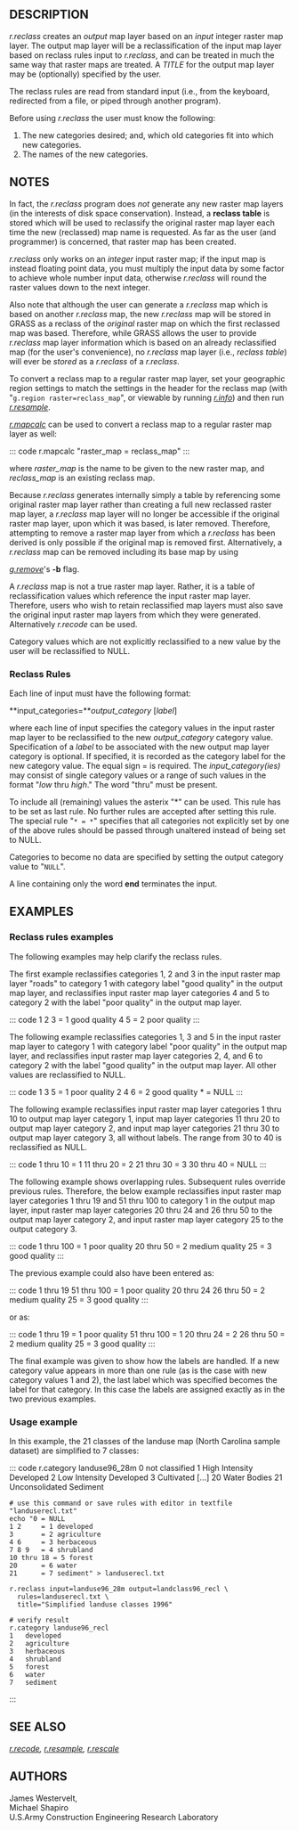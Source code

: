 ## DESCRIPTION

*r.reclass* creates an *output* map layer based on an *input* integer
raster map layer. The output map layer will be a reclassification of the
input map layer based on reclass rules input to *r.reclass*, and can be
treated in much the same way that raster maps are treated. A *TITLE* for
the output map layer may be (optionally) specified by the user.

The reclass rules are read from standard input (i.e., from the keyboard,
redirected from a file, or piped through another program).

Before using *r.reclass* the user must know the following:

1.  The new categories desired; and, which old categories fit into which
    new categories.
2.  The names of the new categories.

## NOTES

In fact, the *r.reclass* program does *not* generate any new raster map
layers (in the interests of disk space conservation). Instead, a
**reclass table** is stored which will be used to reclassify the
original raster map layer each time the new (reclassed) map name is
requested. As far as the user (and programmer) is concerned, that raster
map has been created.

*r.reclass* only works on an *integer* input raster map; if the input
map is instead floating point data, you must multiply the input data by
some factor to achieve whole number input data, otherwise *r.reclass*
will round the raster values down to the next integer.

Also note that although the user can generate a *r.reclass* map which is
based on another *r.reclass* map, the new *r.reclass* map will be stored
in GRASS as a reclass of the *original* raster map on which the first
reclassed map was based. Therefore, while GRASS allows the user to
provide *r.reclass* map layer information which is based on an already
reclassified map (for the user\'s convenience), no *r.reclass* map layer
(i.e., *reclass table*) will ever be *stored* as a *r.reclass* of a
*r.reclass*.

To convert a reclass map to a regular raster map layer, set your
geographic region settings to match the settings in the header for the
reclass map (with \"`g.region raster=reclass_map`\", or viewable by
running *[r.info](r.info.html)*) and then run
*[r.resample](r.resample.html)*.

*[r.mapcalc](r.mapcalc.html)* can be used to convert a reclass map to a
regular raster map layer as well:

::: code
      r.mapcalc "raster_map = reclass_map"
:::

where *raster_map* is the name to be given to the new raster map, and
*reclass_map* is an existing reclass map.

Because *r.reclass* generates internally simply a table by referencing
some original raster map layer rather than creating a full new reclassed
raster map layer, a *r.reclass* map layer will no longer be accessible
if the original raster map layer, upon which it was based, is later
removed. Therefore, attempting to remove a raster map layer from which a
*r.reclass* has been derived is only possible if the original map is
removed first. Alternatively, a *r.reclass* map can be removed including
its base map by using

*[g.remove](g.remove.html)*\'s **-b** flag.

A *r.reclass* map is not a true raster map layer. Rather, it is a table
of reclassification values which reference the input raster map layer.
Therefore, users who wish to retain reclassified map layers must also
save the original input raster map layers from which they were
generated. Alternatively *r.recode* can be used.

Category values which are not explicitly reclassified to a new value by
the user will be reclassified to NULL.

### Reclass Rules

Each line of input must have the following format:

**input_categories=***output_category* \[*label*\]

where each line of input specifies the category values in the input
raster map layer to be reclassified to the new *output_category*
category value. Specification of a *label* to be associated with the new
output map layer category is optional. If specified, it is recorded as
the category label for the new category value. The equal sign = is
required. The *input_category(ies)* may consist of single category
values or a range of such values in the format \"*low* thru *high*.\"
The word \"thru\" must be present.

To include all (remaining) values the asterix \"\*\" can be used. This
rule has to be set as last rule. No further rules are accepted after
setting this rule. The special rule \"`* = *`\" specifies that all
categories not explicitly set by one of the above rules should be passed
through unaltered instead of being set to NULL.

Categories to become no data are specified by setting the output
category value to \"`NULL`\".

A line containing only the word **end** terminates the input.

## EXAMPLES

### Reclass rules examples

The following examples may help clarify the reclass rules.

The first example reclassifies categories 1, 2 and 3 in the input raster
map layer \"roads\" to category 1 with category label \"good quality\"
in the output map layer, and reclassifies input raster map layer
categories 4 and 5 to category 2 with the label \"poor quality\" in the
output map layer.

::: code
        1 2 3   = 1    good quality
        4 5     = 2    poor quality
:::

The following example reclassifies categories 1, 3 and 5 in the input
raster map layer to category 1 with category label \"poor quality\" in
the output map layer, and reclassifies input raster map layer categories
2, 4, and 6 to category 2 with the label \"good quality\" in the output
map layer. All other values are reclassified to NULL.

::: code
        1 3 5   = 1    poor quality
        2 4 6   = 2    good quality
        *       = NULL
:::

The following example reclassifies input raster map layer categories 1
thru 10 to output map layer category 1, input map layer categories 11
thru 20 to output map layer category 2, and input map layer categories
21 thru 30 to output map layer category 3, all without labels. The range
from 30 to 40 is reclassified as NULL.

::: code
         1 thru 10  = 1
        11 thru 20  = 2
        21 thru 30  = 3
        30 thru 40  = NULL
:::

The following example shows overlapping rules. Subsequent rules override
previous rules. Therefore, the below example reclassifies input raster
map layer categories 1 thru 19 and 51 thru 100 to category 1 in the
output map layer, input raster map layer categories 20 thru 24 and 26
thru 50 to the output map layer category 2, and input raster map layer
category 25 to the output category 3.

::: code
         1 thru 100 = 1    poor quality
        20 thru 50  = 2    medium quality
        25          = 3    good quality
:::

The previous example could also have been entered as:

::: code
         1 thru 19  51 thru 100 = 1    poor quality
        20 thru 24  26 thru 50  = 2    medium quality
        25              = 3    good quality
:::

or as:

::: code
         1 thru 19   = 1    poor quality
        51 thru 100  = 1
        20 thru 24   = 2
        26 thru 50   = 2    medium quality
        25       = 3    good quality
:::

The final example was given to show how the labels are handled. If a new
category value appears in more than one rule (as is the case with new
category values 1 and 2), the last label which was specified becomes the
label for that category. In this case the labels are assigned exactly as
in the two previous examples.

### Usage example

In this example, the 21 classes of the landuse map (North Carolina
sample dataset) are simplified to 7 classes:

::: code
    r.category landuse96_28m
    0   not classified
    1   High Intensity Developed
    2   Low Intensity Developed
    3   Cultivated
    [...]
    20  Water Bodies
    21      Unconsolidated Sediment

    # use this command or save rules with editor in textfile "landuserecl.txt"
    echo "0 = NULL
    1 2     = 1 developed
    3       = 2 agriculture
    4 6     = 3 herbaceous
    7 8 9   = 4 shrubland
    10 thru 18 = 5 forest
    20      = 6 water
    21      = 7 sediment" > landuserecl.txt

    r.reclass input=landuse96_28m output=landclass96_recl \
      rules=landuserecl.txt \
      title="Simplified landuse classes 1996"

    # verify result
    r.category landuse96_recl
    1   developed
    2   agriculture
    3   herbaceous
    4   shrubland
    5   forest
    6   water
    7   sediment
:::

## SEE ALSO

*[r.recode](r.recode.html), [r.resample](r.resample.html),
[r.rescale](r.rescale.html)*

## AUTHORS

James Westervelt,\
Michael Shapiro\
U.S.Army Construction Engineering Research Laboratory
